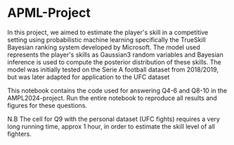 # APML-Project

In this project, we aimed to estimate the player's skill in a competitive setting using
probabilistic machine learning specifically the TrueSkill Bayesian ranking system
developed by Microsoft. The model used represents the player's skills as Gaussian3
random variables and Bayesian inference is used to compute the posterior distribution of these skills.
The model was initially tested on the Serie A football dataset from 2018/2019, 
but was later adapted for application to the UFC dataset

This notebook contains the code used for answering Q4-6 and Q8-10 in the AMPL2024-project. 
Run the entire notebook to reproduce all results and figures for these questions. 

N.B The cell for Q9 with the personal dataset (UFC fights) requires a very long running time, approx 1 hour, in order to estimate the skill level of all fighters.

